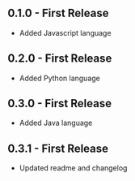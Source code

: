 ## 0.1.0 - First Release
* Added Javascript language

## 0.2.0 - First Release
* Added Python language

## 0.3.0 - First Release
* Added Java language

## 0.3.1 - First Release
* Updated readme and changelog
